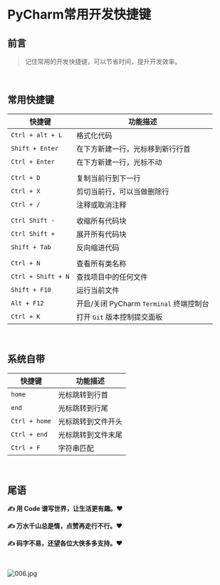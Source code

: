# PyCharm常用开发快捷键

## 前言

> 记住常用的开发快捷键，可以节省时间，提升开发效率。

<br/>

## 常用快捷键

| 快捷键             | 功能描述                                |
| ------------------ | --------------------------------------- |
| `Ctrl + alt + L`   | 格式化代码                              |
| `Shift + Enter`    | 在下方新建一行，光标移到新行行首        |
| `Ctrl + Enter`     | 在下方新建一行，光标不动                |
|                    |                                         |
| `Ctrl + D`         | 复制当前行到下一行                      |
| `Ctrl + X`         | 剪切当前行，可以当做删除行              |
| `Ctrl + /`         | 注释或取消注释                          |
|                    |                                         |
| `Ctrl Shift -`     | 收缩所有代码块                          |
| `Ctrl Shift +`     | 展开所有代码块                          |
| `Shift + Tab`      | 反向缩进代码                            |
|                    |                                         |
| `Ctrl + N`         | 查看所有类名称                          |
| `Ctrl + Shift + N` | 查找项目中的任何文件                    |
| `Shift + F10`      | 运行当前文件                            |
| `Alt + F12`        | 开启/关闭 PyCharm `Terminal` 终端控制台 |
| `Ctrl + K`         | 打开 `Git` 版本控制提交面板             |

<br/>

## 系统自带

| 快捷键        | 功能描述           |
| ------------- | ------------------ |
| `home`        | 光标跳转到行首     |
| `end`         | 光标跳转到行尾     |
| `Ctrl + home` | 光标跳转到文件开头 |
| `Ctrl + end`  | 光标跳转到文件末尾 |
| `Ctrl + F`    | 字符串匹配         |

<br/>

## 尾语

**✍ 用  Code 谱写世界，让生活更有趣。❤️**

**✍ 万水千山总是情，点赞再走行不行。❤️**

**✍ 码字不易，还望各位大侠多多支持。❤️**

<br/>

![006.jpg](https://p3-juejin.byteimg.com/tos-cn-i-k3u1fbpfcp/4703cae888324b81a0ec153d418b049e~tplv-k3u1fbpfcp-watermark.image)